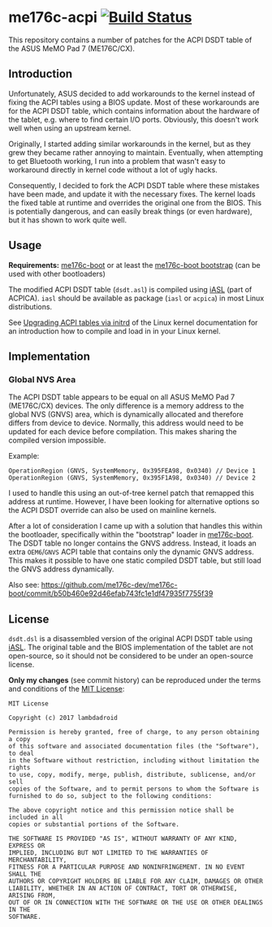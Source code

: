 # me176c-acpi [![Build Status](https://travis-ci.com/me176c-dev/me176c-acpi.svg?branch=master)](https://travis-ci.com/me176c-dev/me176c-acpi)
This repository contains a number of patches for the ACPI DSDT table of the ASUS MeMO Pad 7 (ME176C/CX).

## Introduction
Unfortunately, ASUS decided to add workarounds to the kernel instead of fixing the ACPI tables using a BIOS update.
Most of these workarounds are for the ACPI DSDT table, which contains information about the hardware of the tablet,
e.g. where to find certain I/O ports. Obviously, this doesn't work well when using an upstream kernel.

Originally, I started adding similar workarounds in the kernel, but as they grew they became rather annoying to maintain.
Eventually, when attempting to get Bluetooth working, I run into a problem that wasn't easy to workaround directly in kernel
code without a lot of ugly hacks.

Consequently, I decided to fork the ACPI DSDT table where these mistakes have been made, and update it with the necessary
fixes. The kernel loads the fixed table at runtime and overrides the original one from the BIOS. This is potentially
dangerous, and can easily break things (or even hardware), but it has shown to work quite well.

## Usage
**Requirements:** [me176c-boot] or at least the [me176c-boot bootstrap] (can be used with other bootloaders)

The modified ACPI DSDT table (`dsdt.asl`) is compiled using [iASL] (part of ACPICA).
`iasl` should be available as package (`iasl` or `acpica`) in most Linux distributions.

See [Upgrading ACPI tables via initrd](https://www.kernel.org/doc/Documentation/acpi/initrd_table_override.txt)
of the Linux kernel documentation for an introduction how to compile and load in in your Linux kernel.

## Implementation
### Global NVS Area
The ACPI DSDT table appears to be equal on all ASUS MeMO Pad 7 (ME176C/CX) devices. The only difference is a memory address
to the global NVS (GNVS) area, which is dynamically allocated and therefore differs from device to device. Normally, this
address would need to be updated for each device before compilation. This makes sharing the compiled version impossible.

Example:
```asl
OperationRegion (GNVS, SystemMemory, 0x395FEA98, 0x0340) // Device 1
OperationRegion (GNVS, SystemMemory, 0x395F1A98, 0x0340) // Device 2
```

I used to handle this using an out-of-tree kernel patch that remapped this address at runtime.
However, I have been looking for alternative options so the ACPI DSDT override can also be used on mainline kernels.

After a lot of consideration I came up with a solution that handles this within the bootloader,
specifically within the "bootstrap" loader in [me176c-boot]. The DSDT table no longer contains the GNVS address.
Instead, it loads an extra `OEM6`/`GNVS` ACPI table that contains only the dynamic GNVS address.
This makes it possible to have one static compiled DSDT table, but still load the GNVS address dynamically.

Also see: https://github.com/me176c-dev/me176c-boot/commit/b50b460e92d46efab743fc1e1df47935f7755f39

## License
`dsdt.dsl` is a disassembled version of the original ACPI DSDT table using [iASL].
The original table and the BIOS implementation of the tablet are not open-source, so it should not be considered to be under
an open-source license.

**Only my changes** (see commit history) can be reproduced under the terms and conditions of the [MIT License]:

```
MIT License

Copyright (c) 2017 lambdadroid

Permission is hereby granted, free of charge, to any person obtaining a copy
of this software and associated documentation files (the "Software"), to deal
in the Software without restriction, including without limitation the rights
to use, copy, modify, merge, publish, distribute, sublicense, and/or sell
copies of the Software, and to permit persons to whom the Software is
furnished to do so, subject to the following conditions:

The above copyright notice and this permission notice shall be included in all
copies or substantial portions of the Software.

THE SOFTWARE IS PROVIDED "AS IS", WITHOUT WARRANTY OF ANY KIND, EXPRESS OR
IMPLIED, INCLUDING BUT NOT LIMITED TO THE WARRANTIES OF MERCHANTABILITY,
FITNESS FOR A PARTICULAR PURPOSE AND NONINFRINGEMENT. IN NO EVENT SHALL THE
AUTHORS OR COPYRIGHT HOLDERS BE LIABLE FOR ANY CLAIM, DAMAGES OR OTHER
LIABILITY, WHETHER IN AN ACTION OF CONTRACT, TORT OR OTHERWISE, ARISING FROM,
OUT OF OR IN CONNECTION WITH THE SOFTWARE OR THE USE OR OTHER DEALINGS IN THE
SOFTWARE.
```

[me176c-boot]: https://github.com/me176c-dev/me176c-boot
[me176c-boot bootstrap]: https://github.com/me176c-dev/me176c-boot/tree/master/bootstrap
[iASL]: https://www.acpica.org/downloads
[MIT License]: https://opensource.org/licenses/MIT
